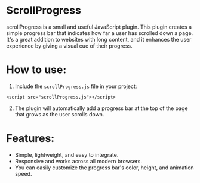 # ScrollProgress
scrollProgress is a small and useful JavaScript plugin. This plugin creates a simple progress bar that indicates how far a user has scrolled down a page. It's a great addition to websites with long content, and it enhances the user experience by giving a visual cue of their progress.
# How to use: 
1. Include the ```scrollProgress.js``` file in your project:

 ```<script src="scrollProgress.js"></script> ```
 
 2. The plugin will automatically add a progress bar at the top of the page that grows as the user scrolls down.
 
# Features: 
- Simple, lightweight, and easy to integrate.
- Responsive and works across all modern browsers.
- You can easily customize the progress bar's color, height, and animation speed.


